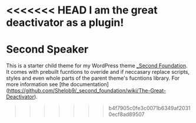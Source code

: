<<<<<<< HEAD
I am the great deactivator as a plugin!
=======
Second Speaker
==============

This is a starter child theme for my WordPress theme [_Second Foundation](https://github.com/Shelob9/_second_foundation/). It comes with prebuilt fucntions to overide and if neccasary replace scripts, styles and even whole parts of the parent theme's fucntions library. For more information see [the documentation] (https://github.com/Shelob9/_second_foundation/wiki/The-Great-Deactivator).
>>>>>>> b4f7905c0fe3c0071b6349af20310ecf8ad89507
